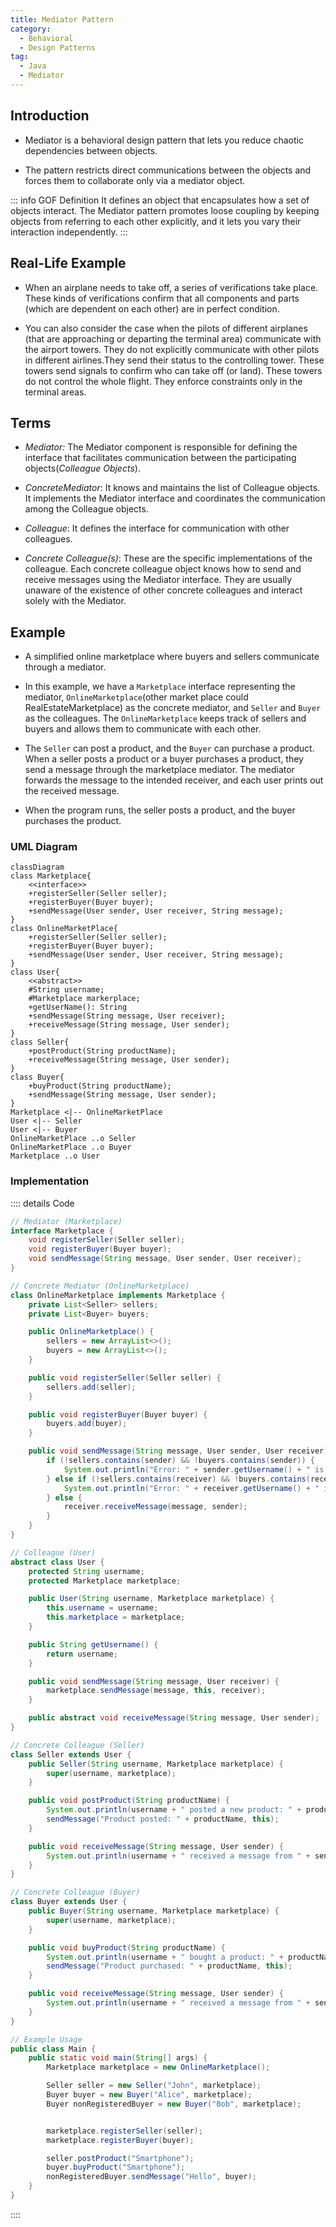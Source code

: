 ```yaml
---
title: Mediator Pattern
category:
  - Behavioral
  - Design Patterns
tag:
  - Java
  - Mediator
---
```


## Introduction

- Mediator is a behavioral design pattern that lets you reduce chaotic dependencies between objects.

- The pattern restricts direct communications between the objects and forces them to collaborate only via a mediator object.

::: info GOF Definition
It defines an object that encapsulates how a set of objects interact. The Mediator pattern promotes loose coupling by keeping objects from referring to each other explicitly, and it lets you vary their interaction independently.
:::

## Real-Life Example

- When an airplane needs to take off, a series of verifications take place. These kinds of verifications confirm that all components and parts (which are dependent on each other) are in perfect condition.

- You can also consider the case when the pilots of different airplanes (that are approaching or departing the terminal area) communicate with the airport towers. They do not explicitly communicate with other pilots in different airlines.They send their status to the controlling tower. These towers send signals to confirm who can take off (or land). These towers do not control the whole flight. They enforce constraints only in the terminal areas.

## Terms

- _Mediator:_ The Mediator component is responsible for defining the interface that facilitates communication between the participating objects(_Colleague Objects_).

- _ConcreteMediator_: It knows and maintains the list of Colleague objects. It implements the Mediator interface and coordinates the communication among the Colleague objects.

- _Colleague_: It defines the interface for communication with other colleagues.

- _Concrete Colleague(s)_: These are the specific implementations of the colleague. Each concrete colleague object knows how to send and receive messages using the Mediator interface. They are usually unaware of the existence of other concrete colleagues and interact solely with the Mediator.

## Example

- A simplified online marketplace where buyers and sellers communicate through a mediator.

- In this example, we have a `Marketplace` interface representing the mediator, `OnlineMarketplace`(other market place could RealEstateMarketplace) as the concrete mediator, and `Seller` and `Buyer` as the colleagues. The `OnlineMarketplace` keeps track of sellers and buyers and allows them to communicate with each other.

- The `Seller` can post a product, and the `Buyer` can purchase a product. When a seller posts a product or a buyer purchases a product, they send a message through the marketplace mediator. The mediator forwards the message to the intended receiver, and each user prints out the received message.

- When the program runs, the seller posts a product, and the buyer purchases the product.

### UML Diagram

```mermaid
classDiagram
class Marketplace{
    <<interface>>
    +registerSeller(Seller seller);
    +registerBuyer(Buyer buyer);
    +sendMessage(User sender, User receiver, String message);
}
class OnlineMarketPlace{
    +registerSeller(Seller seller);
    +registerBuyer(Buyer buyer);
    +sendMessage(User sender, User receiver, String message);
}
class User{
    <<abstract>>
    #String username;
    #Marketplace markerplace;
    +getUserName(): String
    +sendMessage(String message, User receiver);
    +receiveMessage(String message, User sender);
}
class Seller{
    +postProduct(String productName);
    +receiveMessage(String message, User sender);
}
class Buyer{
    +buyProduct(String productName);
    +sendMessage(String message, User sender);
}
Marketplace <|-- OnlineMarketPlace
User <|-- Seller
User <|-- Buyer
OnlineMarketPlace ..o Seller
OnlineMarketPlace ..o Buyer
Marketplace ..o User
```

### Implementation

:::: details Code

```java
// Mediator (Marketplace)
interface Marketplace {
    void registerSeller(Seller seller);
    void registerBuyer(Buyer buyer);
    void sendMessage(String message, User sender, User receiver);
}
```

```java
// Concrete Mediator (OnlineMarketplace)
class OnlineMarketplace implements Marketplace {
    private List<Seller> sellers;
    private List<Buyer> buyers;

    public OnlineMarketplace() {
        sellers = new ArrayList<>();
        buyers = new ArrayList<>();
    }

    public void registerSeller(Seller seller) {
        sellers.add(seller);
    }

    public void registerBuyer(Buyer buyer) {
        buyers.add(buyer);
    }

    public void sendMessage(String message, User sender, User receiver) {
        if (!sellers.contains(sender) && !buyers.contains(sender)) {
            System.out.println("Error: " + sender.getUsername() + " is not registered in the online marketplace.");
        } else if (!sellers.contains(receiver) && !buyers.contains(receiver)) {
            System.out.println("Error: " + receiver.getUsername() + " is not registered in the online marketplace.");
        } else {
            receiver.receiveMessage(message, sender);
        }
    }
}
```

```java
// Colleague (User)
abstract class User {
    protected String username;
    protected Marketplace marketplace;

    public User(String username, Marketplace marketplace) {
        this.username = username;
        this.marketplace = marketplace;
    }

    public String getUsername() {
        return username;
    }

    public void sendMessage(String message, User receiver) {
        marketplace.sendMessage(message, this, receiver);
    }

    public abstract void receiveMessage(String message, User sender);
}
```

```java
// Concrete Colleague (Seller)
class Seller extends User {
    public Seller(String username, Marketplace marketplace) {
        super(username, marketplace);
    }

    public void postProduct(String productName) {
        System.out.println(username + " posted a new product: " + productName);
        sendMessage("Product posted: " + productName, this);
    }

    public void receiveMessage(String message, User sender) {
        System.out.println(username + " received a message from " + sender.getUsername() + ": " + message);
    }
}
```

```java
// Concrete Colleague (Buyer)
class Buyer extends User {
    public Buyer(String username, Marketplace marketplace) {
        super(username, marketplace);
    }

    public void buyProduct(String productName) {
        System.out.println(username + " bought a product: " + productName);
        sendMessage("Product purchased: " + productName, this);
    }

    public void receiveMessage(String message, User sender) {
        System.out.println(username + " received a message from " + sender.getUsername() + ": " + message);
    }
}
```

```java
// Example Usage
public class Main {
    public static void main(String[] args) {
        Marketplace marketplace = new OnlineMarketplace();

        Seller seller = new Seller("John", marketplace);
        Buyer buyer = new Buyer("Alice", marketplace);
        Buyer nonRegisteredBuyer = new Buyer("Bob", marketplace);


        marketplace.registerSeller(seller);
        marketplace.registerBuyer(buyer);

        seller.postProduct("Smartphone");
        buyer.buyProduct("Smartphone");
        nonRegisteredBuyer.sendMessage("Hello", buyer);
    }
}
```

::::

<Replit user="sumanthtatipamula" repl="Mediator" file="Main.java"/>
